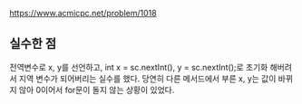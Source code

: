 https://www.acmicpc.net/problem/1018

## 실수한 점

전역변수로 x, y를 선언하고, int x = sc.nextInt(), y = sc.nextInt();로 초기화 해버려서 지역 변수가 되어버리는 실수를 했다.
당연히 다른 메서드에서 부른 x, y는 값이 바뀌지 않아 0이어서 for문이 돌지 않는 상황이 있었다.